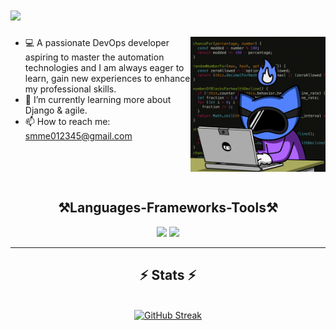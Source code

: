 
<h1 align="Left">
    <img src="https://readme-typing-svg.herokuapp.com?font=Fira+Code&pause=1000&width=435&lines=Hi+Iam+Eissa+👋"/>
</h1>

<ul> 
 <img align="right" src="./Media/1.gif" style="width: 45%; display: inline-block;"/>
 
 <li>💻 A passionate DevOps developer aspiring to master the automation technologies and I am always eager to learn, gain new experiences to enhance my professional skills.</li>
 <li>🌱 I’m currently learning more about Django & agile.</li>
 <li>📫 How to reach me: <a href="mailto:smme012345@gmail.com">smme012345@gmail.com</a></li>
</ul>

<br>
<br>
<br>
<div align="center">
    <h2 align="center">⚒️Languages-Frameworks-Tools⚒️</h2>
    <img src="https://skillicons.dev/icons?i=aws,django,kubernetes,vscode,github,git,linux,terraform" />
    <img src="https://skillicons.dev/icons?i=python,ansible,bash,nginx,cpp,mysql,docker,jenkins" /><br>
</div>


<hr/>

<h2 align="center">⚡ Stats ⚡</h2>
<br>
<div align=center>
  <a href="https://git.io/streak-stats">
  <img src="https://streak-stats.demolab.com?user=mohammedeissa7" alt="GitHub Streak" />
  </a>  

</div>
